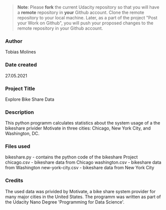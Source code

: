 >**Note**: Please **fork** the current Udacity repository so that you will have a **remote** repository in **your** Github account. Clone the remote repository to your local machine. Later, as a part of the project "Post your Work on Github", you will push your proposed changes to the remote repository in your Github account.

### Author
Tobias Molines

### Date created
27.05.2021

### Project Title
Explore Bike Share Data

### Description
This python programm calculates statistics about the system usage of a the bikeshare privider Motivate in three cities: Chicago, New York City, and Washington, DC.

### Files used
bikeshare.py - contains the python code of the bikeshare Project
chicago.csv - bikeshare data from Chicago
washington.csv - bikeshare data from Washington
new-york-city.csv - bikeshare data from New York City

### Credits
The used data was privided by Motivate, a bike share system provider for many major cities in the United States.
The programm was written as part of the Udacity  Nano Degree 'Programming for Data Science'.
